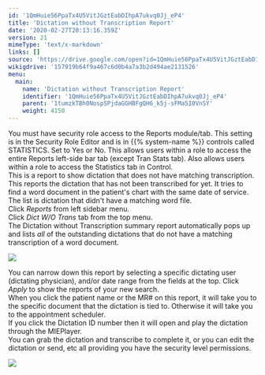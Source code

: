 ```yaml
---
id: '1QmHuie56PpaTx4U5VitJGztEabDIhpA7ukvq0Jj_eP4'
title: 'Dictation without Transcription Report'
date: '2020-02-27T20:13:16.359Z'
version: 21
mimeType: 'text/x-markdown'
links: []
source: 'https://drive.google.com/open?id=1QmHuie56PpaTx4U5VitJGztEabDIhpA7ukvq0Jj_eP4'
wikigdrive: '157919b64f9a467c6d0b4a7a3b2d494ae2131526'
menu:
  main:
    name: 'Dictation without Transcription Report'
    identifier: '1QmHuie56PpaTx4U5VitJGztEabDIhpA7ukvq0Jj_eP4'
    parent: '1tumzkTBh0NospSPjdaGGHBFgQH6_k5j-sFMaSI0VnSY'
    weight: 4150
---
```

You must have security role access to the Reports module/tab. This setting is in the Security Role Editor and is in {{% system-name %}} controls called STATISTICS. Set to Yes or No. This allows users within a role to access the entire Reports left-side bar tab (except Tran Stats tab). Also allows users within a role to access the Statistics tab in Control.  
This is a report to show dictation that does not have matching transcription. This reports the dictation that has not been transcribed for yet. It tries to find a word document in the patient's chart with the same date of service. The list is dictation that didn't have a matching word file.  
Click *Reports* from left sidebar menu.  
Click *Dict W/O Trans* tab from the top menu.  
The Dictation without Transcription summary report automatically pops up and lists *all* of the outstanding dictations that do not have a matching transcription of a word document.
  
![](../dictation-without-transcription-report.assets/100000000000038800000173F50FE4130445F0C1.png)  

You can narrow down this report by selecting a specific dictating user (dictating physician), and/or date range from the fields at the top. Click *Apply* to show the reports of your new search.  
When you click the patient name or the MR# on this report, it will take you to the specific document that the dictation is tied to. Otherwise it will take you to the appointment scheduler.  
If you click the Dictation ID number then it will open and play the dictation through the MIEPlayer.  
You can grab the dictation and transcribe to complete it, or you can edit the dictation or send, etc all providing you have the security level permissions.
  
![](../dictation-without-transcription-report.assets/10000000000002360000016D855199D29DB6A457.png)  


